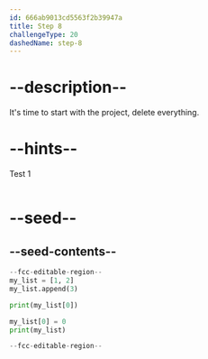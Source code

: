 ```yaml
---
id: 666ab9013cd5563f2b39947a
title: Step 8
challengeType: 20
dashedName: step-8
---
```


# --description--

It's time to start with the project, delete everything.

# --hints--

Test 1

```js

```

# --seed--

## --seed-contents--

```py
--fcc-editable-region--
my_list = [1, 2]
my_list.append(3)

print(my_list[0])

my_list[0] = 0
print(my_list)

--fcc-editable-region--
```
